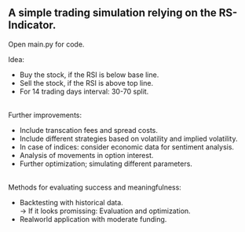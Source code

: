 A simple trading simulation relying on the RS-Indicator.
--------------------------------------------------------
Open main.py for code.

Idea:<br/>
  * Buy the stock, if the RSI is below base line.<br/>
  * Sell the stock, if the RSI is above top line.<br/>
  * For 14 trading days interval: 30-70 split.<br/><br/>

Further improvements:<br/>
  * Include transcation fees and spread costs.<br/>
  * Include different strategies based on volatility and implied volatility.<br/>
  * In case of indices: consider economic data for sentiment analysis.<br/>
  * Analysis of movements in option interest.<br/>
  * Further optimization; simulating different parameters.<br/><br/>

Methods for evaluating success and meaningfulness:<br/>
  * Backtesting with historical data.<br/>
  -> If it looks promissing: Evaluation and optimization.<br/>
  * Realworld application with moderate funding.
